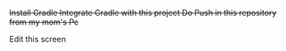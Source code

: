 <s>Install Gradle
Integrate Gradle with this project
Do Push in this repository from my mom's Pc</s>

Edit this screen
